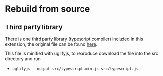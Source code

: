# Rebuild from source

## Third party library
There is one third party library (typescript compiler) included in this extension, the original file can be found [here](https://github.com/Microsoft/TypeScript/blob/v3.3.4000/lib/typescript.js).

This file is minified with uglifyjs, to reproduce download the file into the src directory and run:
- `uglifyjs --output src/typescript.min.js src/typescript.js`